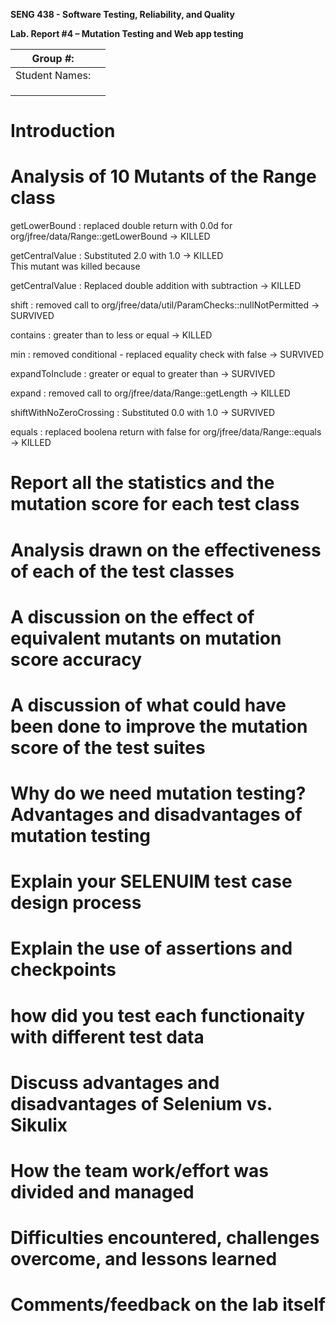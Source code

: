 **SENG 438 - Software Testing, Reliability, and Quality**

**Lab. Report \#4 – Mutation Testing and Web app testing**

| Group \#:       |   |
|-----------------|---|
| Student Names:  |   |
|                 |   |
|                 |   |
|                 |   |

# Introduction


# Analysis of 10 Mutants of the Range class

getLowerBound : replaced double return with 0.0d for org/jfree/data/Range::getLowerBound -> KILLED

getCentralValue : Substituted 2.0 with 1.0 -> KILLED 
<br/>This mutant was killed because  

getCentralValue : Replaced double addition with subtraction -> KILLED

shift : removed call to org/jfree/data/util/ParamChecks::nullNotPermitted -> SURVIVED

contains : greater than to less or equal -> KILLED

min : removed conditional - replaced equality check with false -> SURVIVED

expandToInclude : greater or equal to greater than -> SURVIVED

expand : removed call to org/jfree/data/Range::getLength -> KILLED

shiftWithNoZeroCrossing : Substituted 0.0 with 1.0 -> SURVIVED

equals : replaced boolena return with false for org/jfree/data/Range::equals -> KILLED


# Report all the statistics and the mutation score for each test class



# Analysis drawn on the effectiveness of each of the test classes

# A discussion on the effect of equivalent mutants on mutation score accuracy

# A discussion of what could have been done to improve the mutation score of the test suites

# Why do we need mutation testing? Advantages and disadvantages of mutation testing

# Explain your SELENUIM test case design process

# Explain the use of assertions and checkpoints

# how did you test each functionaity with different test data

# Discuss advantages and disadvantages of Selenium vs. Sikulix

# How the team work/effort was divided and managed


# Difficulties encountered, challenges overcome, and lessons learned

# Comments/feedback on the lab itself
